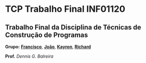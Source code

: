 # TCP Trabalho Final INF01120

## Trabalho Final da Disciplina de Técnicas de Construção de Programas

**Grupo:**
[**Francisco**](https://github.com/thedoubleace),
[**João**](https://github.com/lizjoao),
[**Kayron**](https://github.com/n0ry4k),
[**Richard**](https://github.com/Wlisk)

**Prof.** *Dennis G. Balreira*
